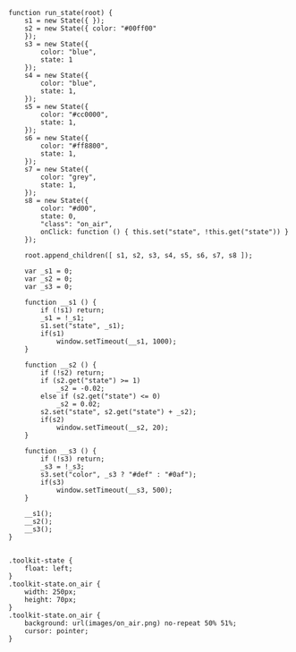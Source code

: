     function run_state(root) {
        s1 = new State({ });
        s2 = new State({ color: "#00ff00"
        });
        s3 = new State({
            color: "blue",
            state: 1
        });
        s4 = new State({
            color: "blue",
            state: 1,
        });
        s5 = new State({
            color: "#cc0000",
            state: 1,
        });
        s6 = new State({
            color: "#ff8800",
            state: 1,
        });
        s7 = new State({
            color: "grey",
            state: 1,
        });
        s8 = new State({
            color: "#d00",
            state: 0,
            "class": "on_air",
            onClick: function () { this.set("state", !this.get("state")) }
        });

        root.append_children([ s1, s2, s3, s4, s5, s6, s7, s8 ]);

        var _s1 = 0;
        var _s2 = 0;
        var _s3 = 0;

        function __s1 () {
            if (!s1) return;
            _s1 = !_s1;
            s1.set("state", _s1);
            if(s1)
                window.setTimeout(__s1, 1000);
        }

        function __s2 () {
            if (!s2) return;
            if (s2.get("state") >= 1)
                _s2 = -0.02;
            else if (s2.get("state") <= 0)
                _s2 = 0.02;
            s2.set("state", s2.get("state") + _s2);
            if(s2)
                window.setTimeout(__s2, 20);
        }

        function __s3 () {
            if (!s3) return;
            _s3 = !_s3;
            s3.set("color", _s3 ? "#def" : "#0af");
            if(s3)
                window.setTimeout(__s3, 500);
        }

        __s1();
        __s2();
        __s3();
    }
<pre class='css prettyprint source'><code>
.toolkit-state {
    float: left;
}
.toolkit-state.on_air {
    width: 250px;
    height: 70px;
}
.toolkit-state.on_air {
    background: url(images/on_air.png) no-repeat 50% 51%;
    cursor: pointer;
}
</code></pre>
<script> prepare_example(); </script>

